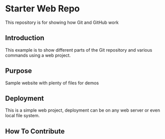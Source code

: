 # Starter Web Repo

This repository is for showing how Git and GitHub work

## Introduction

This example is to show different parts of the Git 	repository and various commands using a web project.

## Purpose

Sample website with plenty of files for demos

## Deployment

This is a simple web project, deployment  can be on any web server or even local file system.

## How To Contribute